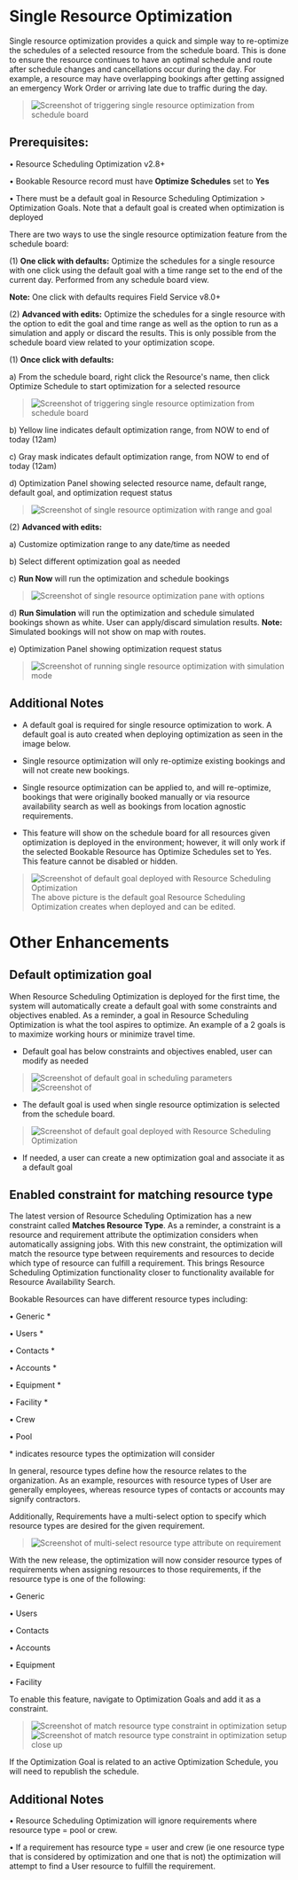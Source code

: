 # Single Resource Optimization

Single resource optimization provides a quick and simple way to re-optimize the schedules of a selected resource from the schedule board. This is done to ensure the resource continues to have an optimal schedule and route after schedule changes and cancellations occur during the day. For example, a resource may have overlapping bookings after getting assigned an emergency Work Order or arriving late due to traffic during the day.

>![Screenshot of triggering single resource optimization from schedule board](media/rso-single-resource-1.png)



## Prerequisites:

• Resource Scheduling Optimization v2.8+

• Bookable Resource record must have **Optimize Schedules** set to **Yes**

• There must be a default goal in Resource Scheduling Optimization > Optimization Goals. Note that a default goal is created when optimization is deployed

There are two ways to use the single resource optimization feature from the schedule board:

(1) **One click with defaults:** Optimize the schedules for a single resource with one click using the default goal with a time range set to the end of the current day. Performed from any schedule board view.

**Note:** One click with defaults requires Field Service v8.0+

(2) **Advanced with edits:** Optimize the schedules for a single resource with the option to edit the goal and time range as well as the option to run as a simulation and apply or discard the results. This is only possible from the schedule board view related to your optimization scope.

(1) **Once click with defaults:**

a) From the schedule board, right click the Resource's name, then click Optimize Schedule to start optimization for a selected resource
>![Screenshot of triggering single resource optimization from schedule board](media/rso-single-resource-2.png)


b) Yellow line indicates default optimization range, from NOW to end of today (12am)

c) Gray mask indicates default optimization range, from NOW to end of today (12am)

d) Optimization Panel showing selected resource name, default range, default goal, and optimization request status
>![Screenshot of single resource optimization with range and goal](media/rso-single-resource-3.png)


(2) **Advanced with edits:**

a) Customize optimization range to any date/time as needed

b) Select different optimization goal as needed

c) **Run Now** will run the optimization and schedule bookings
>![Screenshot of single resource optimization pane with options](media/rso-single-resource-4.png)


d) **Run Simulation** will run the optimization and schedule simulated bookings shown as white. User can apply/discard simulation results. **Note:** Simulated bookings will not show on map with routes.

e) Optimization Panel showing optimization request status
>![Screenshot of running single resource optimization with simulation mode](media/rso-single-resource-5.png)

## Additional Notes

- A default goal is required for single resource optimization to work. A default goal is auto created when deploying optimization as seen in the image below.

- Single resource optimization will only re-optimize existing bookings and will not create new bookings.

- Single resource optimization can be applied to, and will re-optimize, bookings that were originally booked manually or via resource availability search as well as bookings from location agnostic requirements.

- This feature will show on the schedule board for all resources given optimization is deployed in the environment; however, it will only work if the selected Bookable Resource has Optimize Schedules set to Yes. This feature cannot be disabled or hidden.

>![Screenshot of default goal deployed with Resource Scheduling Optimization](media/rso-single-resource-1.png)
The above picture is the default goal Resource Scheduling Optimization creates when deployed and can be edited.

# Other Enhancements

## Default optimization goal

When Resource Scheduling Optimization is deployed for the first time, the system will automatically create a default goal with some constraints and objectives enabled. As a reminder, a goal in Resource Scheduling Optimization is what the tool aspires to optimize. An example of a 2 goals is to maximize working hours or minimize travel time.

- Default goal has below constraints and objectives enabled, user can modify as needed

>![Screenshot of default goal in scheduling parameters](media/rso-default-goal-1.png)
>![Screenshot of ](media/rso-default-goal-2.png)


- The default goal is used when single resource optimization is selected from the schedule board.
>![Screenshot of default goal deployed with Resource Scheduling Optimization](media/rso-single-resource-1.png)

- If needed, a user can create a new optimization goal and associate it as a default goal

## Enabled constraint for matching resource type

The latest version of Resource Scheduling Optimization has a new constraint called **Matches Resource Type**. As a reminder, a constraint is a resource and requirement attribute the optimization considers when automatically assigning jobs. With this new constraint, the optimization will match the resource type between requirements and resources to decide which type of resource can fulfill a requirement. This brings Resource Scheduling Optimization functionality closer to functionality available for Resource Availability Search.

Bookable Resources can have different resource types including:

• Generic *

• Users *

• Contacts *

• Accounts *

• Equipment *

• Facility *

• Crew

• Pool

\* indicates resource types the optimization will consider

In general, resource types define how the resource relates to the organization. As an example, resources with resource types of User are generally employees, whereas resource types of contacts or accounts may signify contractors.

Additionally, Requirements have a multi-select option to specify which resource types are desired for the given requirement.

>![Screenshot of multi-select resource type attribute on requirement](media/rso-requirement-resource-type-field.png)

With the new release, the optimization will now consider resource types of requirements when assigning resources to those requirements, if the resource type is one of the following:

• Generic

• Users

• Contacts

• Accounts

• Equipment

• Facility

To enable this feature, navigate to Optimization Goals and add it as a constraint.

>![Screenshot of match resource type constraint in optimization setup](media/rso-resource-type-constraint.png)
>![Screenshot of match resource type constraint in optimization setup close up](media/rso-resource-type-constraint-close-up.png)

If the Optimization Goal is related to an active Optimization Schedule, you will need to republish the schedule.

## Additional Notes

• Resource Scheduling Optimization will ignore requirements where resource type = pool or crew.

• If a requirement has resource type = user and crew (ie one resource type that is considered by optimization and one that is not) the optimization will attempt to find a User resource to fulfill the requirement.